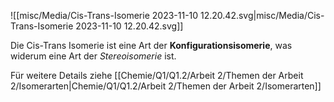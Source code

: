 
![[misc/Media/Cis-Trans-Isomerie 2023-11-10 12.20.42.svg|misc/Media/Cis-Trans-Isomerie 2023-11-10 12.20.42.svg]]

Die Cis-Trans Isomerie ist eine Art der **Konfigurationsisomerie**, was widerum eine Art der *Stereoisomerie* ist. 

Für weitere Details ziehe [[Chemie/Q1/Q1.2/Arbeit 2/Themen der Arbeit 2/Isomerarten|Chemie/Q1/Q1.2/Arbeit 2/Themen der Arbeit 2/Isomerarten]]